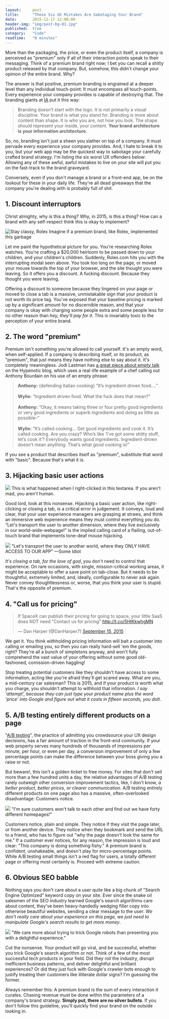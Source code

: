 ```yaml
---
layout:     post
title:      "These Six UX Mistakes Are Sabotaging Your Brand"
date:       2015-12-17 12:00:00
header-img: "img/post-bg-01.jpg"
published:  true
category:   "Code"
readtime:   "8 minutes"
---
```


<p><span class='illuminated-letter'>M</span>ore than the packaging, the price, or even the product itself, a company is perceived as "premium" only if all of their interaction points speak to their messaging. Think of a premium brand right now; I bet you can recall a shitty product released by that company. But, somehow, this didn't change your opinion of the entire brand. Why?</p>

<p>The answer is that positive, premium branding is engrained at a deeper level than any individual touch-point: It must encompass all touch-points. Every experience your company provides is capable of destroying that. The branding giants at <a href="https://ia.net/know-how/logo-bullshit-co-inc" target="blank">IA</a> put it this way:</p>
<blockquote>
Branding doesn’t start with the logo. It is not primarily a visual discipline. Your brand is what you stand for. Branding is more about content than shape. It is who you are, not how you look. The shape should represent your inside, your content. <b>Your brand architecture is your information architecture.</b>
</blockquote>

<p>So, no, branding isn't just a sheen you slather on top of a company. It must pervade every experience your company provides. And, I hate to break it to you, but your web app may be the quickest way to sabotage your carefully crafted brand strategy. I'm listing the six worst UX offenders below: Allowing any of these awful, awful mistakes to live on your site will put you on the fast-track to the brand graveyard.</p>

<p>Conversely, even if you don't manage a brand or a front-end app, be on the lookout for these in your daily life. They're all dead giveaways that the company you're dealing with is probably full of shit.</p>

<h2 class="section-heading">1. Discount interruptors</h2>
<p>Christ almighty, why is this a thing? Why, in 2015, is this a thing? How can a brand with any self-respect think this is okay to implement?</p>

<img src="http://union.io/images/repo/20151214-00--f8e68b.jpg" class="full" alt="Stay classy, Rolex">
<span class="caption text-muted">Imagine if a premium brand, like Rolex, implemented this garbage</span>

<p>Let me paint the hypothetical picture for you. You're researching Rolex watches. You're crafting a $20,000 heirloom to be passed down to your children, and your children's children. Suddenly, Rolex.com hits you with the interrupting modal seen above. You took too long on the page, or moved your mouse towards the top of your browser, and the site thought you were leaving. So it offers you a discount. A fucking discount. Because they thought you were leaving.</p>

<p>Offering a discount to someone because they lingered on your page or moved to close a tab is a massive, unmistakable sign that your product is not worth its price tag. You've exposed that your baseline pricing is marked up by a significant amount for no discernible reason, and that your company is okay with charging some people extra and some people less for no other reason than <i>hey, they'll pay for it</i>. This is invariably toxic to the perception of your entire brand.

<h2 class="section-heading">2. The word "premium"</h2>
<p>Premium isn't something you're allowed to call yourself. It's an empty word, when self-applied. If a company is describing itself, or its product, as "premium", that just means they have nothing else to say about it. It's completely meaningless. Jodi Lastman has <a href="http://hypenotic.com/kill-the-happy-talk/" target="blank">a great piece about empty talk</a> on the Hypenotic blog, which uses a real-life example of a chef calling out Anthony Bourdain on his use of an empty phrase:</p>
<blockquote><b>Anthony:</b> (defending Italian cooking) “It’s ingredient driven food….”
<br><br>
<b>Wylie:</b> “Ingredient driven food. What the fuck does that mean?”
<br><br>
<b>Anthony:</b> “Okay, it means taking three or four pretty good ingredients or very good ingredients or superb ingredients and doing as little as possible–”
<br><br>
<b>Wylie:</b> “It’s called cooking... Get good ingredients and cook it. It’s called cooking. Are you crazy? Who’s like ‘I’ve got some shitty stuff, let’s cook it’? Everybody wants good ingredients. Ingredient-driven doesn’t mean anything. That’s what good cooking is!”
</blockquote>

<p>If you see a product that describes itself as "premium", substitute that word with "basic". Because that's what it is.</p>

<h2 class="section-heading">3. Hijacking basic user actions</h2>
<img src="http://union.io/images/repo/20151217-02--7d0d2b.png" class="full">
<span class="caption text-muted">This is what happened when I right-clicked in this textarea. If you aren't mad, you aren't human.</span>
<p>Good lord, look at this nonsense. Hijacking a basic user action, like right-clicking or closing a tab, is a critical error in judgement. It conveys, loud and clear, that your user experience managers are grasping at straws, and think an immersive web experience means they must control everything you do. &ldquo;Let's transport the user to another dimension, where they live exclusively in our world-wide-webpage!&rdquo; is the implied calling card of a flailing, out-of-touch brand that implements tone-deaf mouse hijacking.</p>

<img src="http://union.io/images/repo/20151217-01--c8e13f.png" class="full">
<span class="caption text-muted">"Let's transport the user to another world, where they ONLY HAVE ACCESS TO OUR APP" &mdash;Some Idiot</span>

<p><i>It's closing a tab, for the love of god</i>, you don't need to control that experience. On rare occasions, with single, mission-critical working areas, it might be acceptable to offer a save point on tab-close. But it needs to be thoughtful, extremely limited, and, ideally, configurable to never ask again. Never convey thoughtlessness or, worse, that you think your user is stupid. That's the opposite of premium.</p>

<h2 class="section-heading">4. "Call us for pricing"</h2>
<blockquote class="twitter-tweet" lang="en"><p lang="en" dir="ltr">If SpaceX can publish their pricing for going to space, your little SaaS does NOT need &quot;Contact us for pricing&quot; <a href="http://t.co/5HIKkwhgMN">http://t.co/5HIKkwhgMN</a></p>&mdash; Dan Harper (@DanHarper7) <a href="https://twitter.com/DanHarper7/status/643761576504373248">September 15, 2015</a></blockquote>
<script async src="//platform.twitter.com/widgets.js" charset="utf-8"></script>

<p>We get it. You think withholding pricing information will bait a customer into calling or emailing you, so then you can really hard-sell 'em the goods, right? They're all a bunch of simpletons anyway, and won't fully comprehend the vast value of your offering without some good old-fashioned, comission-driven haggling!</p>

<p>Stop treating potential customers like they shouldn't have access to some information, acting like you're afraid they'll get scared away. What are you, a mid-century car salesman? This is 2015, and if your product is worth what you charge, you shouldn't attempt to withhold that information. <i>I say 'attempt', because they can just type your product name plus the word 'price' into Google and figure out what it costs in fifteen seconds, you dolt</i>.</p>


<h2 class="section-heading">5. A/B testing entirely different products on a page</h2>
<p>"<a href="https://en.wikipedia.org/wiki/A/B_testing" target="blank">A/B testing</a>", the practice of admitting you crowdsource your UX design decisions, has a fair amount of traction in the front-end community. If your web property serves many hundreds of thousands of impressions per minute, per hour, or even per day, a conversion improvement of only a few percentage points can make the difference between your boss giving you a raise or not.</p>

<p>But beware!, this isn't a golden ticket to free money. For sites that don't sell more than a few hundred units a day, the relative advantages of A/B testing rarely outweigh other conversion-improvement tactics, like, I don't know, <i>a better product, better prices, or clearer communication</i>. A/B testing entirely different products on one page also has a massive, often-overlooked disadvantage: Customers notice.</p>

<img src="http://union.io/images/repo/20151218-01--e1669b.jpg" class="full">
<span class="caption text-muted">"I'm sure customers won't talk to each other and find out we have forty different homepages!"</span>

<p>Customers notice, plain and simple. They notice if they visit the page later, or from another device. They notice when they bookmark and send the URL to a friend, who has to figure out "why the page doesn't look the same for me." If a customer ever notices, for any reason, the impression is loud and clear: "This company is doing something fishy." A premium brand is confident, unshakeable, and doesn't play for micro-percentage points. While A/B testing small things isn't a red flag for users, a totally different page or offering most certainly is. Proceed with extreme caution. </p>

<h2 class="section-heading">6. Obvious SEO babble</h2>
<p>Nothing says you don't care about a user quite like a big chunk of "Search Engine Optimized" keyword copy on your site. Ever since the snake oil salesmen of the SEO industry learned Google's search algorithms care about content, they've been heavy-handedly wedging filler copy into otherwise beautiful websites, sending a clear message to the user: <i>We don't really care about your experience on this page, we just need to manipulate Google's search results to get more money</i>.</p>

<img src="http://union.io/images/repo/20151218-00--54daa8.jpg" class="full">
<span class="caption text-muted">"We care more about trying to trick Google robots than presenting you with a delightful experience."</span>

<p>Cut the nonsense. Your product will go viral, and be successful, whether you trick Google's search algorithm or not. Think of a few of the most successful tech products in your field. Did they roil the industry, disrupt inefficient business patterns, and deliver delightful and brilliant experiences? Or did they just fuck with Google's crawler bots enough to justify treating their customers like illiterate dollar signs? I'm guessing the former.</p>

<p>Always remember this: A premium brand is the sum of every interaction it curates. Chasing revenue must be done within the parameters of a company's brand strategy. <b>Simply put, there are no silver bullets</b>. If you don't follow this guideline, you'll quickly find your brand on the outside looking in.</p>
